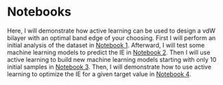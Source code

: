 # Notebooks 

Here, I will demonstrate how active learning can be used to design a vdW bilayer with an optimal band edge of your choosing. First I will perform an initial analysis of the dataset in [Notebook 1](https://github.com/dwillhelm/ActiveHetML/blob/main/notebooks/01-data_exploration.ipynb). Afterward, I will test some machine learning models to predict the IE in [Notebook 2](https://github.com/dwillhelm/ActiveHetML/blob/main/notebooks/02-machine_learning.ipynb). Then I will use active learning to build new machine learning models starting with only 10 initial samples in [Notebook 3](https://github.com/dwillhelm/ActiveHetML/blob/main/notebooks/03-active_learning_for_DFT_surrogate.ipynb). Then, I will demonstrate how to use active learning to optimize the IE for a given target value in [Notebook 4](https://github.com/dwillhelm/ActiveHetML/blob/main/notebooks/04-active_learning_property_optimization.ipynb). 